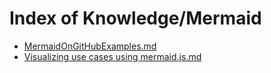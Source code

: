 # Index of Knowledge/Mermaid


- [MermaidOnGitHubExamples.md](<Knowledge/Mermaid/MermaidOnGitHubExamples.md>)
- [Visualizing use cases using mermaid.js.md](<Knowledge/Mermaid/Visualizing use cases using mermaid.js.md>)
